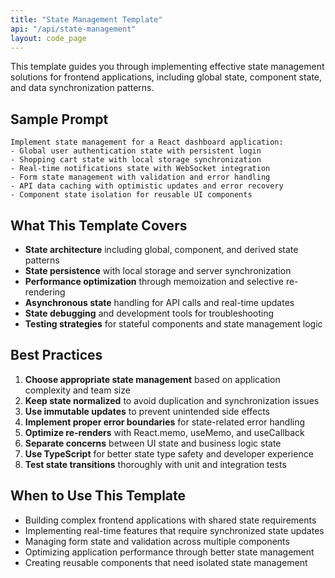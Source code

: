 ```yaml
---
title: "State Management Template"
api: "/api/state-management"
layout: code_page
---
```


This template guides you through implementing effective state management solutions for frontend applications, including global state, component state, and data synchronization patterns.

## Sample Prompt

```
Implement state management for a React dashboard application:
- Global user authentication state with persistent login
- Shopping cart state with local storage synchronization
- Real-time notifications state with WebSocket integration
- Form state management with validation and error handling
- API data caching with optimistic updates and error recovery
- Component state isolation for reusable UI components
```

## What This Template Covers

- **State architecture** including global, component, and derived state patterns
- **State persistence** with local storage and server synchronization
- **Performance optimization** through memoization and selective re-rendering
- **Asynchronous state** handling for API calls and real-time updates
- **State debugging** and development tools for troubleshooting
- **Testing strategies** for stateful components and state management logic

## Best Practices

1. **Choose appropriate state management** based on application complexity and team size
2. **Keep state normalized** to avoid duplication and synchronization issues
3. **Use immutable updates** to prevent unintended side effects
4. **Implement proper error boundaries** for state-related error handling
5. **Optimize re-renders** with React.memo, useMemo, and useCallback
6. **Separate concerns** between UI state and business logic state
7. **Use TypeScript** for better state type safety and developer experience
8. **Test state transitions** thoroughly with unit and integration tests

## When to Use This Template

- Building complex frontend applications with shared state requirements
- Implementing real-time features that require synchronized state updates
- Managing form state and validation across multiple components
- Optimizing application performance through better state management
- Creating reusable components that need isolated state management
